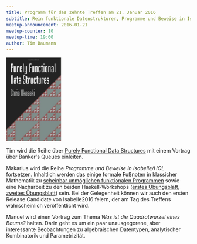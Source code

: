 ```yaml
---
title: Programm für das zehnte Treffen am 21. Januar 2016
subtitle: Rein funktionale Datenstrukturen, Programme und Beweise in Isabelle/HOL, Quadratwurzeln von Bäumen
meetup-announcement: 2016-01-21
meetup-counter: 10
meetup-time: 19:00
author: Tim Baumann
---
```


<div class="right">
  <img width="150" src="/images/pfds.jpg" />
</div>

Tim wird die Reihe über [Purely Functional Data Structures](https://www.cs.cmu.edu/~rwh/theses/okasaki.pdf) mit einem Vortrag über Banker's Queues einleiten.

Makarius wird die Reihe *Programme und Beweise in Isabelle/HOL* fortsetzen.
Inhaltlich werden das einige formale Fußnoten in klassicher Mathematik
zu [scheinbar unmöglichen funktionalen
Programmen](https://www.youtube.com/watch?v=F53aOAW9PBo)
sowie eine Nacharbeit zu
den beiden Haskell-Workshops ([erstes
Übungsblatt](https://curry-club-aux.github.io/haskell-workshop/uebung.pdf),
[zweites
Übungsblatt](https://curry-club-aux.github.io/haskell-workshop/uebung2.pdf))
sein. Bei der Gelegenheit können wir auch den ersten Release Candidate von
Isabelle2016 feiern, der am Tag des Treffens wahrscheinlich veröffentlicht
wird.

Manuel wird einen Vortrag zum Thema *Was ist die Quadratwurzel eines Baums?*
halten. Darin geht es um ein paar unausgegorene, aber interessante
Beobachtungen zu algebraischen Datentypen, analytischer Kombinatorik und
Parametrizität.
